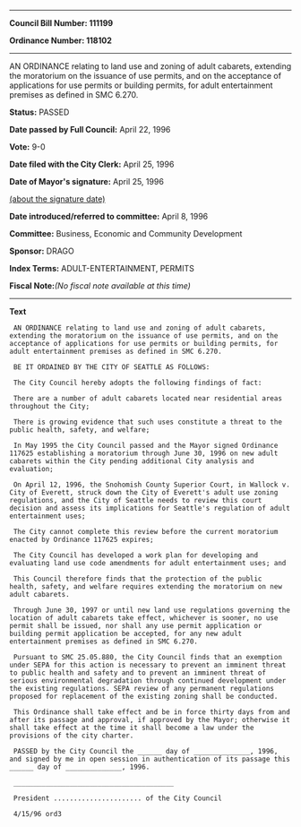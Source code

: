 

********

**Council Bill Number: 111199**
   
**Ordinance Number: 118102**
********

 AN ORDINANCE relating to land use and zoning of adult cabarets, extending the moratorium on the issuance of use permits, and on the acceptance of applications for use permits or building permits, for adult entertainment premises as defined in SMC 6.270.

**Status:** PASSED
   
**Date passed by Full Council:** April 22, 1996
   
**Vote:** 9-0
   
**Date filed with the City Clerk:** April 25, 1996
   
**Date of Mayor's signature:** April 25, 1996
   
[(about the signature date)](/~public/approvaldate.htm)
   
   
   
**Date introduced/referred to committee:** April 8, 1996
   
**Committee:** Business, Economic and Community Development
   
**Sponsor:** DRAGO
   
   
**Index Terms:** ADULT-ENTERTAINMENT, PERMITS

**Fiscal Note:**_(No fiscal note available at this time)_

********

**Text**
   
```
 AN ORDINANCE relating to land use and zoning of adult cabarets, extending the moratorium on the issuance of use permits, and on the acceptance of applications for use permits or building permits, for adult entertainment premises as defined in SMC 6.270.

 BE IT ORDAINED BY THE CITY OF SEATTLE AS FOLLOWS:

 The City Council hereby adopts the following findings of fact:

 There are a number of adult cabarets located near residential areas throughout the City;

 There is growing evidence that such uses constitute a threat to the public health, safety, and welfare;

 In May 1995 the City Council passed and the Mayor signed Ordinance 117625 establishing a moratorium through June 30, 1996 on new adult cabarets within the City pending additional City analysis and evaluation;

 On April 12, 1996, the Snohomish County Superior Court, in Wallock v. City of Everett, struck down the City of Everett's adult use zoning regulations, and the City of Seattle needs to review this court decision and assess its implications for Seattle's regulation of adult entertainment uses;

 The City cannot complete this review before the current moratorium enacted by Ordinance 117625 expires;

 The City Council has developed a work plan for developing and evaluating land use code amendments for adult entertainment uses; and

 This Council therefore finds that the protection of the public health, safety, and welfare requires extending the moratorium on new adult cabarets.

 Through June 30, 1997 or until new land use regulations governing the location of adult cabarets take effect, whichever is sooner, no use permit shall be issued, nor shall any use permit application or building permit application be accepted, for any new adult entertainment premises as defined in SMC 6.270.

 Pursuant to SMC 25.05.880, the City Council finds that an exemption under SEPA for this action is necessary to prevent an imminent threat to public health and safety and to prevent an imminent threat of serious environmental degradation through continued development under the existing regulations. SEPA review of any permanent regulations proposed for replacement of the existing zoning shall be conducted.

 This Ordinance shall take effect and be in force thirty days from and after its passage and approval, if approved by the Mayor; otherwise it shall take effect at the time it shall become a law under the provisions of the city charter.

 PASSED by the City Council the ______ day of ______________, 1996, and signed by me in open session in authentication of its passage this ______ day of ______________, 1996.

 ________________________________________

 President ...................... of the City Council

 4/15/96 ord3

```
